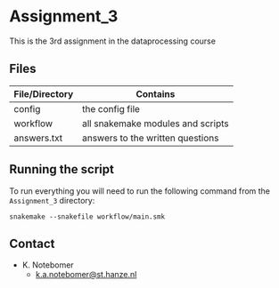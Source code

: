# Assignment_3 #
This is the 3rd assignment in the dataprocessing course

## Files
|File/Directory                 |Contains                               |  
|---                            |---                                    |
|config                         |the config file                        |
|workflow                       |all snakemake modules and scripts      |
|answers.txt                    |answers to the written questions       |

## Running the script
To run everything you will need to run the following command from the ``Assignment_3`` directory:
``` 
snakemake --snakefile workflow/main.smk
```

## Contact

* K. Notebomer
  * k.a.notebomer@st.hanze.nl